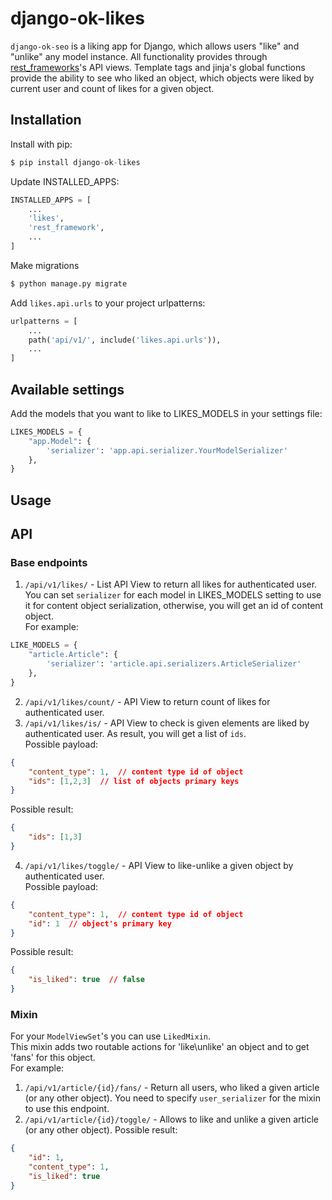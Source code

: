 # django-ok-likes

`django-ok-seo` is a liking app for Django, which allows users "like" and "unlike" any model instance. All functionality provides through [rest_frameworks](https://www.django-rest-framework.org/)'s API views. Template tags and jinja's global functions provide the ability to see who liked an object, which objects were liked by current user and count of likes for a given object.

## Installation

Install with pip:

```python
$ pip install django-ok-likes
```

Update INSTALLED_APPS:

```python
INSTALLED_APPS = [
    ...
    'likes',
    'rest_framework',
    ...
]
```

Make migrations
```python
$ python manage.py migrate
```

Add `likes.api.urls` to your project urlpatterns:

```python
urlpatterns = [
    ...
    path('api/v1/', include('likes.api.urls')),
    ...
]
```

## Available settings
Add the models that you want to like to LIKES_MODELS in your settings file:

```python
LIKES_MODELS = {
    "app.Model": {
        'serializer': 'app.api.serializer.YourModelSerializer'
    },
}
```

## Usage

## API

### Base endpoints

1. `/api/v1/likes/` - List API View to return all likes for authenticated user.  
You can set `serializer` for each model in LIKES_MODELS setting to use it for content object serialization, otherwise, you will get an id of content object.  
For example:
```python
LIKE_MODELS = {
    "article.Article": {
        'serializer': 'article.api.serializers.ArticleSerializer'
    },
}
```
2. `/api/v1/likes/count/` - API View to return count of likes for authenticated user.
3. `/api/v1/likes/is/` - API View to check is given elements are liked by authenticated user. As result, you will get a list of `ids`.  
Possible payload:
```json
{
    "content_type": 1,  // content type id of object
    "ids": [1,2,3]  // list of objects primary keys
}
```
Possible result:
```json
{
    "ids": [1,3]
}
```
4. `/api/v1/likes/toggle/` - API View to like-unlike a given object by authenticated user.  
Possible payload:
```json
{
    "content_type": 1,  // content type id of object
    "id": 1  // object's primary key
}
```
Possible result:
```json
{
    "is_liked": true  // false
}
```
### Mixin
For your `ModelViewSet`'s you can use `LikedMixin`.  
This mixin adds two routable actions for 'like\unlike' an object and to get 'fans' for this object.  
For example:
1. `/api/v1/article/{id}/fans/` - Return all users, who liked a given article (or any other object). You need to specify `user_serializer` for the mixin to use this endpoint.
2. `/api/v1/article/{id}/toggle/` - Allows to like and unlike a given article (or any other object).
Possible result:
```json
{
    "id": 1,
    "content_type": 1,
    "is_liked": true
}
```